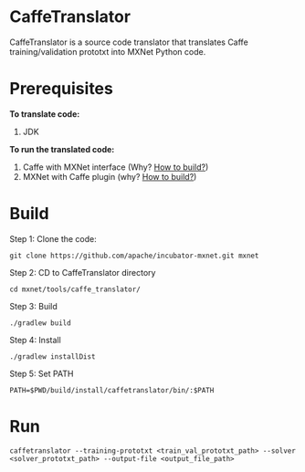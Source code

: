 # CaffeTranslator
CaffeTranslator is a source code translator that translates Caffe training/validation prototxt into MXNet Python code. 

# Prerequisites
**To translate code:**
1. JDK

**To run the translated code:**
1. Caffe with MXNet interface (Why? [How to build?](https://github.com/apache/incubator-mxnet/tree/master/plugin/caffe#install-caffe-with-mxnet-interface))
2. MXNet with Caffe plugin (why? [How to build?](https://github.com/apache/incubator-mxnet/tree/master/plugin/caffe#compile-with-caffe))

# Build
Step 1: Clone the code:
```
git clone https://github.com/apache/incubator-mxnet.git mxnet
```
Step 2: CD to CaffeTranslator directory
```
cd mxnet/tools/caffe_translator/
```
Step 3: Build
```
./gradlew build
```
Step 4: Install
```
./gradlew installDist
```
Step 5: Set PATH
```
PATH=$PWD/build/install/caffetranslator/bin/:$PATH
```

# Run
```
caffetranslator --training-prototxt <train_val_prototxt_path> --solver <solver_prototxt_path> --output-file <output_file_path>
```
